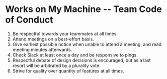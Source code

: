 # Works on My Machine -- Team Code of Conduct
1. Be respectful towards your teammates at all times.
2. Attend meetings on a best-effort basis.
3. Give earliest possible notice when unable to attend a meeting, and read meeting minutes afterwards.
4. Check Slack at least once a day and be responsive to pings.
5. Respectful debate of design decisions is encouraged, but as a last resort will be arbitrated by a plurality vote. 
6. Strive for quality over quantity of features at all times.

